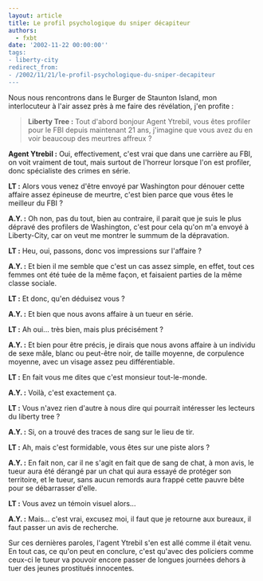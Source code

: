 ```yaml
---
layout: article
title: Le profil psychologique du sniper décapiteur
authors:
  - fxbt
date: '2002-11-22 00:00:00''
tags:
- liberty-city
redirect_from:
- /2002/11/21/le-profil-psychologique-du-sniper-decapiteur
---
```


Nous nous rencontrons dans le Burger de Staunton Island, mon interlocuteur à l'air assez près à me faire des révélation, j'en profite :

> **Liberty Tree :** Tout d'abord bonjour Agent Ytrebil, vous êtes profiler pour le FBI depuis maintenant 21 ans, j'imagine que vous avez du en voir beaucoup des meurtres affreux ?

**Agent Ytrebil :** Oui, effectivement, c'est vrai que dans une carrière au FBI, on voit vraiment de tout, mais surtout de l'horreur lorsque l'on est profiler, donc spécialiste des crimes en série.

> 

**LT :** Alors vous venez d'être envoyé par Washington pour dénouer cette affaire assez épineuse de meurtre, c'est bien parce que vous êtes le meilleur du FBI ?

> 

**A.Y. :** Oh non, pas du tout, bien au contraire, il parait que je suis le plus dépravé des profilers de Washington, c'est pour cela qu'on m'a envoyé à Liberty-City, car on veut me montrer le summum de la dépravation.

> 

**LT :** Heu, oui, passons, donc vos impressions sur l'affaire ?

> 

**A.Y. :** Et bien il me semble que c'est un cas assez simple, en effet, tout ces femmes ont été tuée de la même façon, et faisaient parties de la même classe sociale.

> 

**LT :** Et donc, qu'en déduisez vous ?

> 

**A.Y. :** Et bien que nous avons affaire à un tueur en série.

> 

**LT :** Ah oui... très bien, mais plus précisément ?

> 

**A.Y. :** Et bien pour être précis, je dirais que nous avons affaire à un individu de sexe mâle, blanc ou peut-être noir, de taille moyenne, de corpulence moyenne, avec un visage assez peu différentiable.

> 

**LT :** En fait vous me dites que c'est monsieur tout-le-monde.

> 

**A.Y. :** Voilà, c'est exactement ça.

> 

**LT :** Vous n'avez rien d'autre à nous dire qui pourrait intéresser les lecteurs du liberty tree ?

> 

**A.Y. :** Si, on a trouvé des traces de sang sur le lieu de tir.

> 

**LT :** Ah, mais c'est formidable, vous êtes sur une piste alors ?

> 

**A.Y. :** En fait non, car il ne s'agit en fait que de sang de chat, à mon avis, le tueur aura été dérangé par un chat qui aura essayé de protéger son territoire, et le tueur, sans aucun remords aura frappé cette pauvre bête pour se débarrasser d'elle.

> 

**LT :** Vous avez un témoin visuel alors...

> 

**A.Y. :** Mais... c'est vrai, excusez moi, il faut que je retourne aux bureaux, il faut passer un avis de recherche.

Sur ces dernières paroles, l'agent Ytrebil s'en est allé comme il était venu.  
En tout cas, ce qu'on peut en conclure, c'est qu'avec des policiers comme ceux-ci le tueur va pouvoir encore passer de longues journées dehors à tuer des jeunes prostitués innocentes.